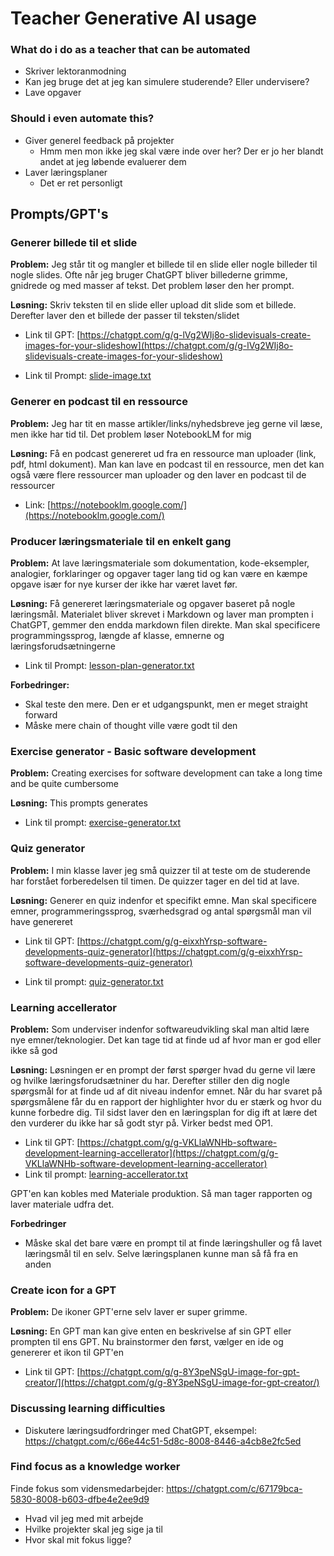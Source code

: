 # Teacher Generative AI usage



### What do i do as a teacher that can be automated

- Skriver lektoranmodning
- Kan jeg bruge det at jeg kan simulere studerende? Eller undervisere? 
- Lave opgaver



### Should i even automate this?
- Giver generel feedback på projekter
	- Hmm men mon ikke jeg skal være inde over her? Der er jo her blandt andet at jeg løbende evaluerer dem
- Laver læringsplaner
  - Det er ret personligt




## Prompts/GPT's



### Generer billede til et slide

**Problem:** Jeg står tit og mangler et billede til en slide eller nogle billeder til nogle slides. Ofte når jeg bruger ChatGPT bliver billederne grimme, gnidrede og med masser af tekst. Det problem løser den her prompt.



**Løsning:** Skriv teksten til en slide eller upload dit slide som et billede. Derefter laver den et billede der passer til teksten/slidet

- Link til GPT: [https://chatgpt.com/g/g-lVg2WIj8o-slidevisuals-create-images-for-your-slideshow](https://chatgpt.com/g/g-lVg2WIj8o-slidevisuals-create-images-for-your-slideshow)

- Link til Prompt: [slide-image.txt](prompts/slide-image.txt)



### Generer en podcast til en ressource

**Problem:** Jeg har tit en masse artikler/links/nyhedsbreve jeg gerne vil læse, men ikke har tid til. Det problem løser NotebookLM for mig



 **Løsning:** Få en podcast genereret ud fra en ressource man uploader (link, pdf, html dokument). Man kan lave en podcast til en ressource, men det kan også være flere ressourcer man uploader og den laver en podcast til de ressourcer

- Link: [https://notebooklm.google.com/](https://notebooklm.google.com/)



### Producer læringsmateriale til en enkelt gang

**Problem:** At lave læringsmateriale som dokumentation, kode-eksempler, analogier, forklaringer og opgaver tager lang tid og kan være en kæmpe opgave især for nye kurser der ikke har været lavet før.



**Løsning:** Få genereret læringsmateriale og opgaver baseret på nogle læringsmål. Materialet bliver skrevet i Markdown og laver man prompten i ChatGPT, gemmer den endda markdown filen direkte. Man skal specificere programmingssprog, længde af klasse, emnerne og læringsforudsætningerne

- Link til Prompt: [lesson-plan-generator.txt](prompts/lesson-plan-generator.txt)



**Forbedringer:**

- Skal teste den mere. Den er et udgangspunkt, men er meget straight forward
- Måske mere chain of thought ville være godt til den



### Exercise generator - Basic software development

**Problem:** Creating exercises for software development can take a long time and be quite cumbersome 



**Løsning:** This prompts generates

- Link til prompt: [exercise-generator.txt](prompts/exercise-generator.txt)



### Quiz generator

**Problem:** I min klasse laver jeg små quizzer til at teste om de studerende har forstået forberedelsen til timen. De quizzer tager en del tid at lave. 



**Løsning:** Generer en quiz indenfor et specifikt emne. Man skal specificere emner, programmeringssprog, sværhedsgrad og antal spørgsmål man vil have genereret

- Link til GPT: [https://chatgpt.com/g/g-eixxhYrsp-software-developments-quiz-generator](https://chatgpt.com/g/g-eixxhYrsp-software-developments-quiz-generator)

- Link til prompt: [quiz-generator.txt](prompts/quiz-generator.txt)



### Learning accellerator

**Problem:** Som underviser indenfor softwareudvikling skal man altid lære nye emner/teknologier. Det kan tage tid at finde ud af hvor man er god eller ikke så god



**Løsning:** Løsningen er en prompt der først spørger hvad du gerne vil lære og hvilke læringsforudsætniner du har. Derefter stiller den dig nogle spørgsmål for at finde ud af dit niveau indenfor emnet. Når du har svaret på spørgsmålene får du en rapport der highlighter hvor du er stærk og hvor du kunne forbedre dig. Til sidst laver den en læringsplan for dig ift at lære det den vurderer du ikke har så godt styr på. Virker bedst med OP1.

- Link til GPT: [https://chatgpt.com/g/g-VKLlaWNHb-software-development-learning-accellerator](https://chatgpt.com/g/g-VKLlaWNHb-software-development-learning-accellerator)
- Link til prompt:  [learning-accellerator.txt](prompts/learning-accellerator.txt) 

GPT'en kan kobles med Materiale produktion. Så man tager rapporten og laver materiale udfra det.



**Forbedringer**

- Måske skal det bare være en prompt til at finde læringshuller og få lavet læringsmål til en selv. Selve læringsplanen kunne man så få fra en anden



### Create icon for a GPT

**Problem:** De ikoner GPT'erne selv laver er super grimme. 



**Løsning:** En GPT man kan give enten en beskrivelse af sin GPT eller prompten til ens GPT. Nu brainstormer den først, vælger en ide og genererer et ikon til GPT'en

- Link til GPT: [https://chatgpt.com/g/g-8Y3peNSgU-image-for-gpt-creator/](https://chatgpt.com/g/g-8Y3peNSgU-image-for-gpt-creator/)



### Discussing learning difficulties

- Diskutere læringsudfordringer med ChatGPT, eksempel: https://chatgpt.com/c/66e44c51-5d8c-8008-8446-a4cb8e2fc5ed



### Find focus as a knowledge worker

Finde fokus som vidensmedarbejder: https://chatgpt.com/c/67179bca-5830-8008-b603-dfbe4e2ee9d9

- Hvad vil jeg med mit arbejde
- Hvilke projekter skal jeg sige ja til
- Hvor skal mit fokus ligge? 





